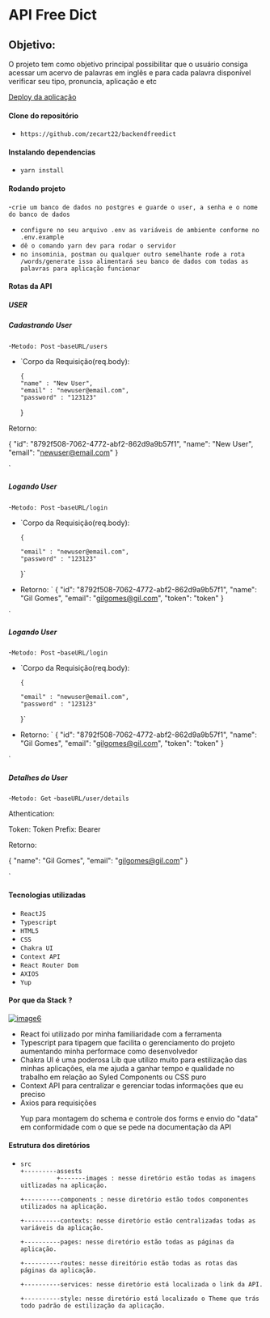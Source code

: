 <h1>API Free Dict</h1>

<h2> Objetivo:</h2>

<p>O projeto tem como objetivo principal possibilitar que o usuário consiga acessar um acervo de palavras em inglês e para cada palavra disponível verificar seu tipo, pronuncia, aplicação e etc</p>

<a href="https://free-dict.herokuapp.com/" title="deploy">Deploy da aplicação</a></br>

<h4> Clone do repositório </h4>

- `https://github.com/zecart22/backendfreedict`

<h4> Instalando dependencias</h4>

- `yarn install`

<h4> Rodando projeto</h4>

-`crie um banco de dados no postgres e guarde o user, a senha e o nome do banco de dados`

- `configure no seu arquivo .env as variáveis de ambiente conforme no .env.example`
- `dê o comando yarn dev para rodar o servidor`
- `no insominia, postman ou qualquer outro semelhante rode a rota /words/generate isso alimentará seu banco de dados com todas as palavras para aplicação funcionar`

<h4> Rotas da API</h4>

<h5> USER</h5>

<h5> Cadastrando User</h5>

-`Metodo: Post` -`baseURL/users`

- `Corpo da Requisição(req.body):

      {
      "name" : "New User",
      "email" : "newuser@email.com",
      "password" : "123123"

  }

Retorno:

{
"id": "8792f508-7062-4772-abf2-862d9a9b57f1",
"name": "New User",
"email": "newuser@email.com"
}

`

<h5> Logando User</h5>

-`Metodo: Post` -`baseURL/login`

- `Corpo da Requisição(req.body):

      {

      "email" : "newuser@email.com",
      "password" : "123123"

  }`

- Retorno:
  `
  {
  "id": "8792f508-7062-4772-abf2-862d9a9b57f1",
  "name": "Gil Gomes",
  "email": "gilgomes@gil.com",
  "token": "token"
  }

`

<h5> Logando User</h5>

-`Metodo: Post` -`baseURL/login`

- `Corpo da Requisição(req.body):

      {

      "email" : "newuser@email.com",
      "password" : "123123"

  }`

- Retorno:
  `
  {
  "id": "8792f508-7062-4772-abf2-862d9a9b57f1",
  "name": "Gil Gomes",
  "email": "gilgomes@gil.com",
  "token": "token"
  }

`

<h5> Detalhes do User</h5>

-`Metodo: Get` -`baseURL/user/details`

Athentication:

Token: Token
Prefix: Bearer

Retorno:

{
"name": "Gil Gomes",
"email": "gilgomes@gil.com"
}

`

<h4> Tecnologias utilizadas</h4>

- `ReactJS`
- `Typescript`
- `HTML5`
- `CSS`
- `Chakra UI`
- `Context API`
- `React Router Dom`
- `AXIOS`
- `Yup`

<h4> Por que da Stack ?</h4>

<a href="https://ibb.co/fxCMjy4"><img src="https://i.ibb.co/fxCMjy4/image6.png" alt="image6" border="0"></a>

<ul>
  <li> React foi utilizado por minha familiaridade com a ferramenta</li>
  <li>Typescript para tipagem que facilita o gerenciamento do projeto aumentando minha performace como desenvolvedor</li>
  <li>Chakra UI é uma poderosa Lib que utilizo muito para estilização das minhas aplicações, ela me ajuda a ganhar tempo e qualidade no trabalho em relação ao Syled Components ou CSS puro</li>
  <li>Context API para centralizar e gerenciar todas informações que eu preciso</li>
  <li>Axios para requisições</li>
  <p>Yup para montagem do schema e controle dos forms e envio do "data" em conformidade com o que se pede na documentação da API </p>

</ul>

<h4> Estrutura dos diretórios</h4>

-     src
      +---------assests
                +-------images : nesse diretório estão todas as imagens uitlizadas na aplicação.

      +----------components : nesse diretório estão todos componentes utilizados na aplicação.

      +----------contexts: nesse diretório estão centralizadas todas as variáveis da aplicação.

      +----------pages: nesse diretório estão todas as páginas da aplicação.

      +----------routes: nesse direitório estão todas as rotas das páginas da aplicação.

      +----------services: nesse diretório está localizada o link da API.

      +----------style: nesse diretório está localizado o Theme que trás todo padrão de estilização da aplicação.
